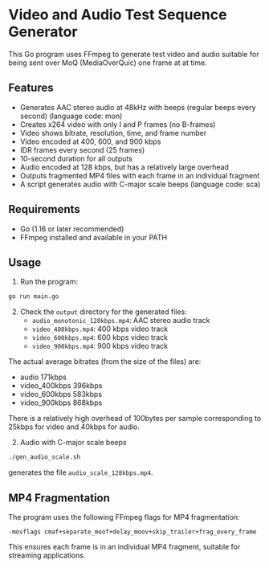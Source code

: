 # Video and Audio Test Sequence Generator

This Go program uses FFmpeg to generate test video and audio suitable for being
sent over MoQ (MediaOverQuic) one frame at at time.

## Features

- Generates AAC stereo audio at 48kHz with beeps (regular beeps every second) (language code: mon)
- Creates x264 video with only I and P frames (no B-frames)
- Video shows bitrate, resolution, time, and frame number
- Video encoded at 400, 600, and 900 kbps
- IDR frames every second (25 frames)
- 10-second duration for all outputs
- Audio encoded at 128 kbps, but has a relatively large overhead
- Outputs fragmented MP4 files with each frame in an individual fragment
- A script generates audio with C-major scale beeps (language code: sca)

## Requirements

- Go (1.16 or later recommended)
- FFmpeg installed and available in your PATH

## Usage

1. Run the program:

```bash
go run main.go
```

2. Check the `output` directory for the generated files:
   - `audio_monotonic_128kbps.mp4`: AAC stereo audio track
   - `video_400kbps.mp4`: 400 kbps video track
   - `video_600kbps.mp4`: 600 kbps video track
   - `video_900kbps.mp4`: 900 kbps video track

The actual average bitrates (from the size of the files) are:

* audio 171kbps
* video_400kbps 396kbps
* video_600kbps 583kbps
* video_900kbps 868kbps

There is a relatively high overhead of 100bytes per sample corresponding
to 25kbps for video and 40kbps for audio.

2. Audio with C-major scale beeps

```bash
./gen_audio_scale.sh
```

generates the file `audio_scale_128kbps.mp4`.

## MP4 Fragmentation

The program uses the following FFmpeg flags for MP4 fragmentation:
```
-movflags cmaf+separate_moof+delay_moov+skip_trailer+frag_every_frame
```

This ensures each frame is in an individual MP4 fragment, suitable for streaming applications.
